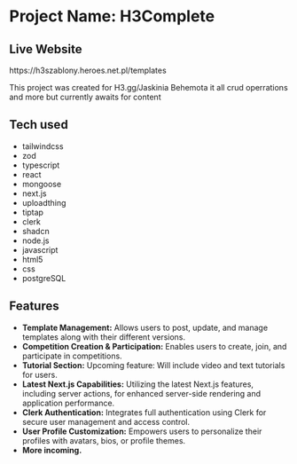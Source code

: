 <!DOCTYPE html>
<html>

<body>
  <h1>Project Name: H3Complete</h1>
  <h2>Live Website</h2>
  <a>https://h3szablony.heroes.net.pl/templates</a>
  <p>This project was created for H3.gg/Jaskinia Behemota it all crud operrations and more but currently awaits for content</p>

  <h2>Tech used</h2>
  <ul>
    <li>tailwindcss</li>
    <li>zod</li>
    <li>typescript</li>
    <li>react</li>
    <li>mongoose</li>
    <li>next.js</li>
    <li>uploadthing</li>
    <li>tiptap</li>
    <li>clerk</li>
    <li>shadcn</li>
    <li>node.js</li>
    <li>javascript</li>
    <li>html5</li>
    <li>css</li>
    <li>postgreSQL</li>
  </ul>

  <h2>Features</h2>
  <ul>
    <li><strong>Template Management:</strong> Allows users to post, update, and manage templates along with their different versions.</li>
    <li><strong>Competition Creation & Participation:</strong> Enables users to create, join, and participate in competitions.</li>
    <li><strong>Tutorial Section:</strong> Upcoming feature: Will include video and text tutorials for users.</li>
    <li><strong>Latest Next.js Capabilities:</strong> Utilizing the latest Next.js features, including server actions, for enhanced server-side rendering and application performance.</li>
    <li><strong>Clerk Authentication:</strong> Integrates full authentication using Clerk for secure user management and access control.</li>
    <li><strong>User Profile Customization:</strong> Empowers users to personalize their profiles with avatars, bios, or profile themes.</li>
    <li><strong>More incoming.</li>
  </ul>
</body>

</html>


</body>

</html>
